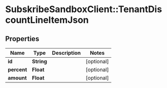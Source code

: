 # SubskribeSandboxClient::TenantDiscountLineItemJson

## Properties
Name | Type | Description | Notes
------------ | ------------- | ------------- | -------------
**id** | **String** |  | [optional] 
**percent** | **Float** |  | [optional] 
**amount** | **Float** |  | [optional] 


